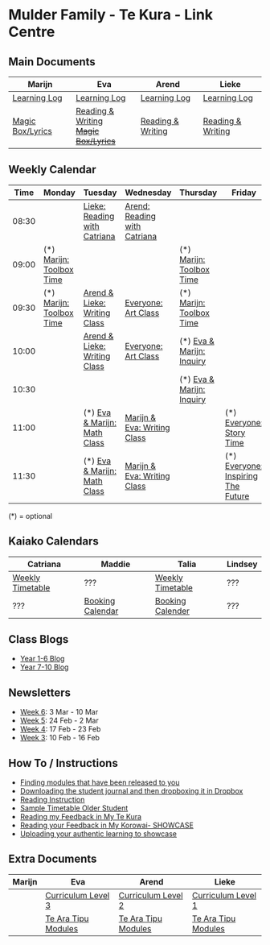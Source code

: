 # Mulder Family - Te Kura - Link Centre


## Main Documents

| Marijn  |  Eva | Arend  | Lieke  |
|---|---|---|---|
|  [Learning Log](https://docs.google.com/document/d/1480mfsDB1_jlZaKQk1oFVcwkjgEgaMGfCuq5_X1G0p8/edit) | [Learning Log](https://docs.google.com/document/d/1NfS7d0_I-0WdVAjjN6I9CDXHDvu_6rl6KN0_louFxHE/edit)  | [Learning Log](https://docs.google.com/document/d/1zJeCvlsJLC6-mY-vw0r1kkxiuN3IWdKMvrBxxa_Fcro/edit)  | [Learning Log](https://docs.google.com/document/d/1wy-pEH3aqF0X7WgQZFFjMON6NYfZn4LPzoJTFjaejV0/edit)  |
| [Magic Box/Lyrics](https://docs.google.com/document/d/19hlgxE0mJU8kHM5Tis2qvEmThnlXY1ARB1cMZ8IbwjQ)  | [Reading & Writing](https://docs.google.com/document/d/1D5uiSdYCs1MnghgjbvHsV9jkI0ldcsJV2IzPssp2rHw) <br /> ~~[Magic Box/Lyrics](https://docs.google.com/document/d/11VYguxgQmYWH43uDLJTJPIQs4zM_aPr32hQMbmhT7I4)~~ | [Reading & Writing](https://docs.google.com/document/d/12ePIi1T4bLy_izQgozItPCYTvXlGhcNWwaNINWle3xY)  | [Reading & Writing](https://docs.google.com/document/d/1aSfgspNeP-LDgKjaNFLwflSMcohDkNaOTY64SIBkJDA)  |


## Weekly Calendar

| Time | Monday  |  Tuesday | Wednesday  | Thursday  | Friday  |
|---|---|---|---|---|---|
| 08:30  |   | [Lieke: Reading with Catriana](https://meet.google.com/zid-hacg-kvn)  | [Arend: Reading with Catriana](https://meet.google.com/jrs-pbiu-ejs)  |   |   |
| 09:00  | (*) [Marijn: Toolbox Time](https://meet.google.com/txr-yspi-fqu)  |   |   | (*) [Marijn: Toolbox Time](https://meet.google.com/txr-yspi-fqu)  |   |
| 09:30  | (*) [Marijn: Toolbox Time](https://meet.google.com/txr-yspi-fqu)  | [Arend & Lieke: Writing Class](https://meet.google.com/mjr-rocj-ncd)  | [Everyone: Art Class](https://meet.google.com/trb-cwvw-otn)  | (*) [Marijn: Toolbox Time](https://meet.google.com/txr-yspi-fqu)  |   |
| 10:00  |   | [Arend & Lieke: Writing Class](https://meet.google.com/mjr-rocj-ncd)  | [Everyone: Art Class](https://meet.google.com/trb-cwvw-otn)  | (*) [Eva & Marijn: Inquiry](https://meet.google.com/dxa-sdny-nrc)  |   |
| 10:30  |   |   |   | (*) [Eva & Marijn: Inquiry](https://meet.google.com/dxa-sdny-nrc)  |   |
| 11:00  |   | (*) [Eva & Marijn: Math Class](https://meet.google.com/kkt-urhe-qpq)  | [Marijn & Eva: Writing Class](https://meet.google.com/bgf-nnfn-usx)  |   | (*) [Everyone: Story Time](https://ysu-au.youseeu.com/sync-activity/invite/325236/b36aedc3ab1be2bb0861f1afab27719f?lti-scope=d2l-resource-syncmeeting-list)  |
| 11:30  |   | (*) [Eva & Marijn: Math Class](https://meet.google.com/kkt-urhe-qpq)  | [Marijn & Eva: Writing Class](https://meet.google.com/bgf-nnfn-usx)  |   | (*) [Everyone: Inspiring The Future](https://apc01.safelinks.protection.outlook.com/ap/t-59584e83/?url=https%3A%2F%2Fteams.microsoft.com%2Fl%2Fmeetup-join%2F19%3Ameeting_MWI2ZjA4MjItYjc2Yi00Yzk2LTkwZjItNGY0ZjBiNmVhMTY3%40thread.v2%2F0%3Fcontext%3D%257B%2522Tid%2522%3A%252283041d4d-70ba-4ea4-9099-a5b3dd2fb893%2522%2C%2522Oid%2522%3A%2522124b929b-322a-428b-a24f-1a3b00ba5263%2522%257D&data=05%7C02%7CCatriana.York%40tekura.school.nz%7C28d1ccec39dc4c71c75008dd504b617a%7C83041d4d70ba4ea49099a5b3dd2fb893%7C0%7C0%7C638755006888150810%7CUnknown%7CTWFpbGZsb3d8eyJFbXB0eU1hcGkiOnRydWUsIlYiOiIwLjAuMDAwMCIsIlAiOiJXaW4zMiIsIkFOIjoiTWFpbCIsIldUIjoyfQ%3D%3D%7C0%7C%7C%7C&sdata=sLk4eSAAlkOxGDm6AR2Y51WB892BOaFOfHGWwI%2BpK3U%3D&reserved=0)  |

(*) = optional


## Kaiako Calendars

| Catriana  |  Maddie | Talia  | Lindsey |
|---|---|---|---|
| [Weekly Timetable](https://docs.google.com/presentation/d/1S6z9iQ-763BVqK8Pj4KIkmJeP9JxzuOd7goIl0FPoJ8)  | ???  | [Weekly Timetable](https://docs.google.com/presentation/d/1A1XfjDRwCtPOPidxRNrWQwHU8Sc-FiMdT8nZQGUDczs)  | ???  |
| ???  | [Booking Calendar](https://docs.google.com/presentation/d/1zeZiNXCozh8qx8564aYs7bInvhitjYZFR4Zl8TtfkRs)  | [Booking Calender](https://docs.google.com/presentation/d/15NVkQjkQjOsmiAi_gTyDZew9GJtREhMk7j61w0Xkl-k)  | ???  |


## Class Blogs

* [Year 1-6 Blog](https://hineinakayear1-6blog.blogspot.com/)
* [Year 7-10 Blog](https://tokupenga7-10.blogspot.com/)


## Newsletters

* [Week 6](https://docs.google.com/document/d/1hR_jJEWFvcMZcEOjF9t_uo6EZQywoYsdd8EG5Pqwpsc): 3 Mar - 10 Mar
* [Week 5](https://docs.google.com/document/d/10cl-D7Q9TG8cSF64H7QxUP4R-QmELwLk51cBS2ykilg): 24 Feb - 2 Mar
* [Week 4](https://docs.google.com/document/d/1yCRW4XV21w6Yw5VRarIQQK3oPxxsK3nQGiRRZ7inEuQ): 17 Feb - 23 Feb
* [Week 3](https://docs.google.com/document/d/1HX2YHqhX9-28ThUO31mjQOm1YbnXvmtxuIWySeQtA-4): 10 Feb - 16 Feb


## How To / Instructions

* [Finding modules that have been released to you](https://docs.google.com/document/d/1usyRuckfgjRL_sfakYujeDnRUuRLrWGd8RAtrAnHv08/edit?usp=sharing)
* [Downloading the student journal and then dropboxing it in Dropbox](https://docs.google.com/document/d/13qiUdViB-IXQzmntQRc6RWv-9J390E4wbW57caEDePI/edit?usp=sharing)
* [Reading Instruction](https://docs.google.com/document/d/1gC_Asd_8HxxLthbbeq9Gwb94EXf0_DXu/edit)
* [Sample Timetable Older Student](https://docs.google.com/document/d/1zsQSgUP5HNdmmI9p6HWwXtYJvx7mksrxJX6RawseduE/edit?usp=sharing)
* [Reading my Feedback in My Te Kura](https://docs.google.com/document/d/1x0bceT57a2gRYjDrTzKCjTEUbwGkxbrinXGLmQvH1pQ/edit?usp=sharing)
* [Reading your Feedback in My Korowai- SHOWCASE](https://docs.google.com/document/d/10926xFhvpaHGtQ2e6glcxCnIF0Z5XlMnHMcdULu_8aE/edit?usp=sharing)
* [Uploading your authentic learning to showcase](https://docs.google.com/document/d/1Qev3CrvHNlXsUHL5uBaP3ExfybLxoJR8D7FXuytsmMk/edit?usp=sharing)


## Extra Documents

| Marijn  |  Eva | Arend  | Lieke  |
|---|---|---|---|
|   | [Curriculum Level 3](https://docs.google.com/document/d/13hZMPUdGLQ0H_60TVuRRWuh95M0Fn_slbQkvUWaANbY)  | [Curriculum Level 2](https://docs.google.com/document/d/1WhBjIo_LVcaVGRKXU3I9OWrIWqDhJH4_3kzK_ruuBMQ) | [Curriculum Level 1](https://docs.google.com/document/d/1vnpfk-Zrasa07Rsu8Q3f_wyQIoDSR-FMwAZwin5qHpA)  |
|   | [Te Ara Tipu Modules](https://docs.google.com/document/d/1QAtQAbov3693j5VkGIZw6Uli9TTVtteSkxdXGevfSM0/edit?usp=sharing)  | [Te Ara Tipu Modules](https://docs.google.com/document/d/1GhRu7KGkXui67ljxZjvFza3hjr11CWvUzBeMUxYduMM) | [Te Ara Tipu Modules](https://docs.google.com/document/d/1ZE5eyxvJfNPEv51izgVgiz6qndrnHwoYYnJwBgoixTM/edit?usp=sharing)  |

